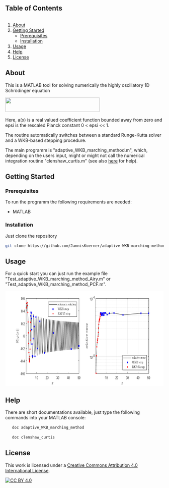 <h2 style="display: inline-block">Table of Contents</h2></summary>
  <ol>
    <li>
      <a href="#about">About</a>
    </li>
    <li>
      <a href="#getting-started">Getting Started</a>
      <ul>
        <li><a href="#prerequisites">Prerequisites</a></li>
        <li><a href="#installation">Installation</a></li>
      </ul>
    </li>
    <li><a href="#usage">Usage</a></li>
    <li><a href="#help">Help</a></li>
    <li><a href="#license">License</a></li>
   </ol>

## About

This is a MATLAB tool for solving numerically the highly oscillatory 1D Schrödinger equation

<img src="https://github.com/JannisKoerner/adaptive-WKB-marching-method/blob/main/schr%C3%B6dinger_equation.png" width="300" height="45">

Here, a(x) is a real valued coefficient function bounded away from zero and epsi is the rescaled Planck constant 0 < epsi << 1.

The routine automatically switches between a standard Runge-Kutta solver and a WKB-based stepping procedure.

The main programm is "adaptive_WKB_marching_method.m", which, depending on the users input, might or might not call the numerical integration routine "clenshaw_curtis.m" (see also [here](#help) for help).

## Getting Started

### Prerequisites

To run the programm the following requirements are needed:
* MATLAB

### Installation

Just clone the repository
   ```sh
   git clone https://github.com/JannisKoerner/adaptive-WKB-marching-method.git
   ```

## Usage

For a quick start you can just run the example file "Test_adaptive_WKB_marching_method_Airy.m" or "Test_adaptive_WKB_marching_method_PCF.m".

<img src="https://github.com/JannisKoerner/adaptive-WKB-marching-method/blob/main/Airy_example.png" width="800" height="300">

## Help

There are short documentations available, just type the following commands into your MATLAB console:
```sh
   doc adaptive_WKB_marching_method
   ```
```sh
   doc clenshaw_curtis
   ```

## License

This work is licensed under a
[Creative Commons Attribution 4.0 International License][cc-by].

[![CC BY 4.0][cc-by-image]][cc-by]

[cc-by]: http://creativecommons.org/licenses/by/4.0/
[cc-by-image]: https://i.creativecommons.org/l/by/4.0/88x31.png
[cc-by-shield]: https://img.shields.io/badge/License-CC%20BY%204.0-lightgrey.svg
